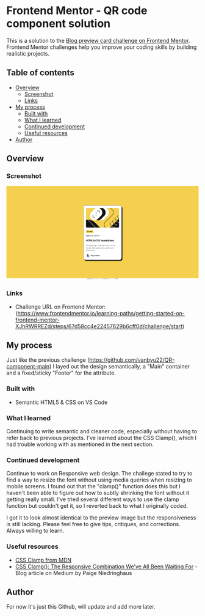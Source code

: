 # Frontend Mentor - QR code component solution

This is a solution to the [Blog preview card challenge on Frontend Mentor](https://www.frontendmentor.io/learning-paths/getting-started-on-frontend-mentor-XJhRWRREZd/steps/67d58cc4e22457629b6cff0d/challenge/start). Frontend Mentor challenges help you improve your coding skills by building realistic projects.

## Table of contents

- [Overview](#overview)
  - [Screenshot](#screenshot)
  - [Links](#links)
- [My process](#my-process)
  - [Built with](#built-with)
  - [What I learned](#what-i-learned)
  - [Continued development](#continued-development)
  - [Useful resources](#useful-resources)
- [Author](#author)

## Overview

### Screenshot

![Final Result](https://github.com/vanbyu22/Blog-preview-card-FM/blob/b7832af15ce73356b832ca04a659385825ff0414/Screenshot_blog-preview-card_final.jpeg)

### Links

- Challenge URL on Frontend Mentor: (https://www.frontendmentor.io/learning-paths/getting-started-on-frontend-mentor-XJhRWRREZd/steps/67d58cc4e22457629b6cff0d/challenge/start)

## My process

Just like the previous challenge (https://github.com/vanbyu22/QR-component-main) I layed out the design semantically, a "Main" container and a fixed/sticky "Footer" for the attribute.

### Built with

- Semantic HTML5 & CSS on VS Code

### What I learned

Continuing to write semantic and cleaner code, especially without having to refer back to previous projects. I've learned about the CSS Clamp(), which I had trouble working with as mentioned in the next section.

### Continued development

Continue to work on Responsive web design. The challege stated to try to find a way to resize the font without using media queries when resizing to mobile screens. I found out that the "clamp()" function does this but I haven't been able to figure out how to subtly shrinking the font without it getting really small. I've tried several different ways to use the clamp function but couldn't get it, so I reverted back to what I originally coded.

I got it to look almost identical to the preview image but the responsiveness is still lacking. Please feel free to give tips, critiques, and corrections. Always willing to learn.

### Useful resources

- [CSS Clamp from MDN](https://developer.mozilla.org/en-US/docs/Web/CSS/clamp)
- [CSS Clamp(): The Responsive Combination We’ve All Been Waiting For](https://blog.bitsrc.io/css-clamp-the-responsive-combination-weve-all-been-waiting-for-f1ce1981ea6e) - Blog article on Medium by Paige Niedringhaus

## Author

For now it's just this Github, will update and add more later.
